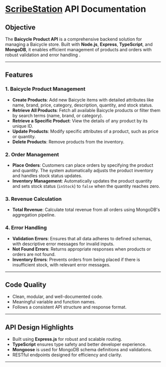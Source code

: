 # [ScribeStation](https://scribestation.vercel.app/) API Documentation

## Objective

The **Baicycle Product API** is a comprehensive backend solution for managing a Baicycle store. Built with **Node.js**, **Express**, **TypeScript**, and **MongoDB**, it enables efficient management of products and orders with robust validation and error handling .

---

## Features

### 1. **Baicycle Product Management**

- **Create Products**: Add new Baicycle items with detailed attributes like name, brand, price, category, description, quantity, and stock status.
- **Retrieve All Products**: Fetch all available Baicycle products or filter them by search terms (name, brand, or category).
- **Retrieve a Specific Product**: View the details of any product by its unique ID.
- **Update Products**: Modify specific attributes of a product, such as price or quantity.
- **Delete Products**: Remove products from the inventory.

### 2. **Order Management**

- **Place Orders**: Customers can place orders by specifying the product and quantity. The system automatically adjusts the product inventory and handles stock status updates.
- **Inventory Management**: Automatically updates the product quantity and sets stock status (`inStock`) to `false` when the quantity reaches zero.

### 3. **Revenue Calculation**

- **Total Revenue**: Calculate total revenue from all orders using MongoDB's aggregation pipeline.

### 4. **Error Handling**

- **Validation Errors**: Ensures that all data adheres to defined schemas, with descriptive error messages for invalid inputs.
- **Not Found Errors**: Returns appropriate responses when products or orders are not found.
- **Inventory Errors**: Prevents orders from being placed if there is insufficient stock, with relevant error messages.

---

## Code Quality

- Clean, modular, and well-documented code.
- Meaningful variable and function names.
- Follows a consistent API structure and response format.

---

## API Design Highlights

- Built using **Express.js** for robust and scalable routing.
- **TypeScript** ensures type safety and better developer experience.
- **Mongoose** is used for MongoDB schema definitions and validations.
- RESTful endpoints designed for efficiency and clarity.

---
